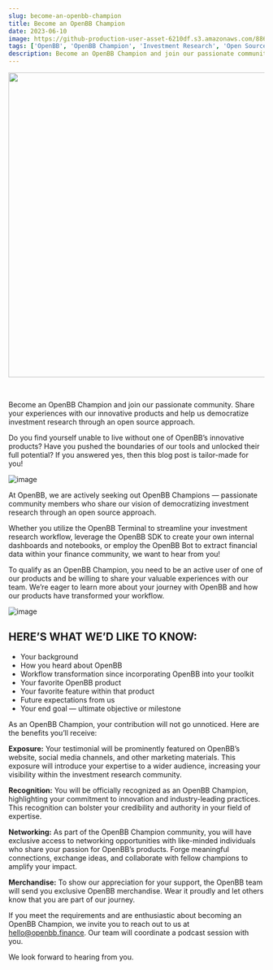 ```yaml
---
slug: become-an-openbb-champion
title: Become an OpenBB Champion
date: 2023-06-10
image: https://github-production-user-asset-6210df.s3.amazonaws.com/88618738/280555162-2846370c-0bf8-4694-98e8-90a5c291fa64.png
tags: ['OpenBB', 'OpenBB Champion', 'Investment Research', 'Open Source', 'Community']
description: Become an OpenBB Champion and join our passionate community. Share your experiences with our innovative products and help us democratize investment research through an open source approach.
---
```


<p align="center">
    <img width="600" src="https://github-production-user-asset-6210df.s3.amazonaws.com/88618738/280555162-2846370c-0bf8-4694-98e8-90a5c291fa64.png"/>
</p>

<br />

Become an OpenBB Champion and join our passionate community. Share your experiences with our innovative products and help us democratize investment research through an open source approach.

<!-- truncate -->

<div style={{borderTop: '1px solid #21af90', margin: '1.5em 0'}} />

Do you find yourself unable to live without one of OpenBB’s innovative products? Have you pushed the boundaries of our tools and unlocked their full potential? If you answered yes, then this blog post is tailor-made for you!

![image](https://github.com/Meg1211/my-website/assets/88618738/2846370c-0bf8-4694-98e8-90a5c291fa64)

At OpenBB, we are actively seeking out OpenBB Champions — passionate community members who share our vision of democratizing investment research through an open source approach.

Whether you utilize the OpenBB Terminal to streamline your investment research workflow, leverage the OpenBB SDK to create your own internal dashboards and notebooks, or employ the OpenBB Bot to extract financial data within your finance community, we want to hear from you!

To qualify as an OpenBB Champion, you need to be an active user of one of our products and be willing to share your valuable experiences with our team. We’re eager to learn more about your journey with OpenBB and how our products have transformed your workflow.

![image](https://github.com/Meg1211/my-website/assets/88618738/52456ea1-4455-45d9-86cb-4d31fb973c39)

## HERE’S WHAT WE’D LIKE TO KNOW:

- Your background
- How you heard about OpenBB
- Workflow transformation since incorporating OpenBB into your toolkit
- Your favorite OpenBB product
- Your favorite feature within that product
- Future expectations from us
- Your end goal — ultimate objective or milestone

As an OpenBB Champion, your contribution will not go unnoticed. Here are the benefits you’ll receive:

**Exposure:** Your testimonial will be prominently featured on OpenBB’s website, social media channels, and other marketing materials. This exposure will introduce your expertise to a wider audience, increasing your visibility within the investment research community.

**Recognition:** You will be officially recognized as an OpenBB Champion, highlighting your commitment to innovation and industry-leading practices. This recognition can bolster your credibility and authority in your field of expertise.

**Networking:** As part of the OpenBB Champion community, you will have exclusive access to networking opportunities with like-minded individuals who share your passion for OpenBB’s products. Forge meaningful connections, exchange ideas, and collaborate with fellow champions to amplify your impact.

**Merchandise:** To show our appreciation for your support, the OpenBB team will send you exclusive OpenBB merchandise. Wear it proudly and let others know that you are part of our journey.

If you meet the requirements and are enthusiastic about becoming an OpenBB Champion, we invite you to reach out to us at hello@openbb.finance. Our team will coordinate a podcast session with you.

We look forward to hearing from you.
